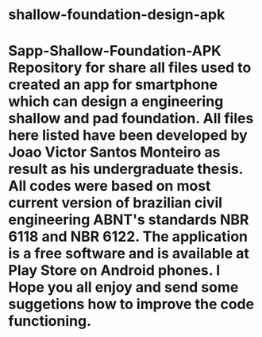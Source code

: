 # shallow-foundation-design-apk
# Sapp-Shallow-Foundation-APK Repository for share all files used to created an app for smartphone which can design a engineering shallow and pad foundation. All files here listed have been developed by Joao Victor Santos Monteiro as result as his undergraduate thesis.  All codes were based on most current version of brazilian civil engineering  ABNT's standards NBR 6118 and NBR 6122. The application is a free software and is available at Play Store on Android phones.  I Hope you all enjoy and send some suggetions how to improve the code functioning.
